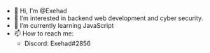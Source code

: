 - 👋 Hi, I’m @Exehad
- 👀 I’m interested in backend web development and cyber security.
- 🌱 I’m currently learning JavaScript
- 📫 How to reach me:
  - Discord: Exehad#2856

<!---
Exehad/Exehad is a ✨ special ✨ repository because its `README.md` (this file) appears on your GitHub profile.
You can click the Preview link to take a look at your changes.
--->
